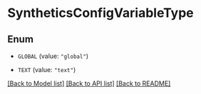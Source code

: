# SyntheticsConfigVariableType

## Enum


* `GLOBAL` (value: `"global"`)

* `TEXT` (value: `"text"`)


[[Back to Model list]](../README.md#documentation-for-models) [[Back to API list]](../README.md#documentation-for-api-endpoints) [[Back to README]](../README.md)


